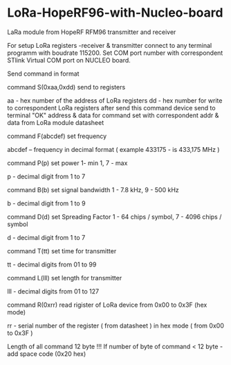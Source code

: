 # LoRa-HopeRF96-with-Nucleo-board
LaRa module from HopeRF RFM96 transmitter and receiver


For setup LoRa registers -receiver & transmitter connect to any terminal programm
with boudrate 115200. Set COM port number with correspondent STlink Virtual COM port on NUCLEO board.

Send command in format


command  S(0xaa,0xdd)  send to registers

aa - hex number of the address of LoRa registers
dd - hex number for write to correspondent LoRa registers
after send this command device send to terminal "OK"
address & data for command set with correspondent addr & data from LoRa module datasheet


command  F(abcdef)  set frequency

abcdef – frequency in decimal format ( example  433175  -  is 433,175 MHz )


command  P(p)  set power    1- min 1,  7 - max

p - decimal digit from 1 to 7


command  B(b)   set signal bandwidth 1 - 7.8 kHz, 9 - 500 kHz

b - decimal digit from 1 to 9


command  D(d)   set Spreading Factor   1 - 64 chips / symbol, 7 - 4096 chips / symbol

d - decimal digit from 1 to 7


command  T(tt)   set  time for transmitter

tt - decimal digits from 01 to 99


command  L(lll)   set  length for transmitter

lll - decimal digits from 01 to 127


command  R(0xrr)   read rigister of LoRa device from 0x00 to 0x3F (hex mode)

rr - serial number of the register ( from datasheet ) in hex mode ( from 0x00 to 0x3F )

Length of all command 12 byte  !!!
If number of byte of command < 12 byte - add space code (0x20 hex)


